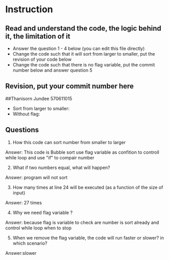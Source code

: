 ﻿# Instruction

## Read and understand the code, the logic behind it, the limitation of it
* Answer the question 1 - 4 below (you can edit this file directly)
* Change the code such that it will sort from larger to smaller, put the revision of your code below
* Change the code such that there is no flag variable, put the commit number below and answer question 5 



## Revision, put your commit number here
##Thanisorn Jundee 570611015
* Sort from larger to smaller:
* Without flag:

## Questions
1. How this code can sort number from smaller to larger
 
Answer: This code is Bubble sort use flag variable as confition to controll while loop and use "if" to compair number

2. What if two numbers equal, what will happen? 

Answer: program will not sort

3. How many times at line 24 will be executed (as a function of the size of input) 

Answer: 27 times

4. Why we need flag variable ? 

Answer: because flag is variable to check are number is sort already and control while loop when to stop

5. When we remove the flag variable, the code will run faster or slower? in which scenario? 

Answer:slower